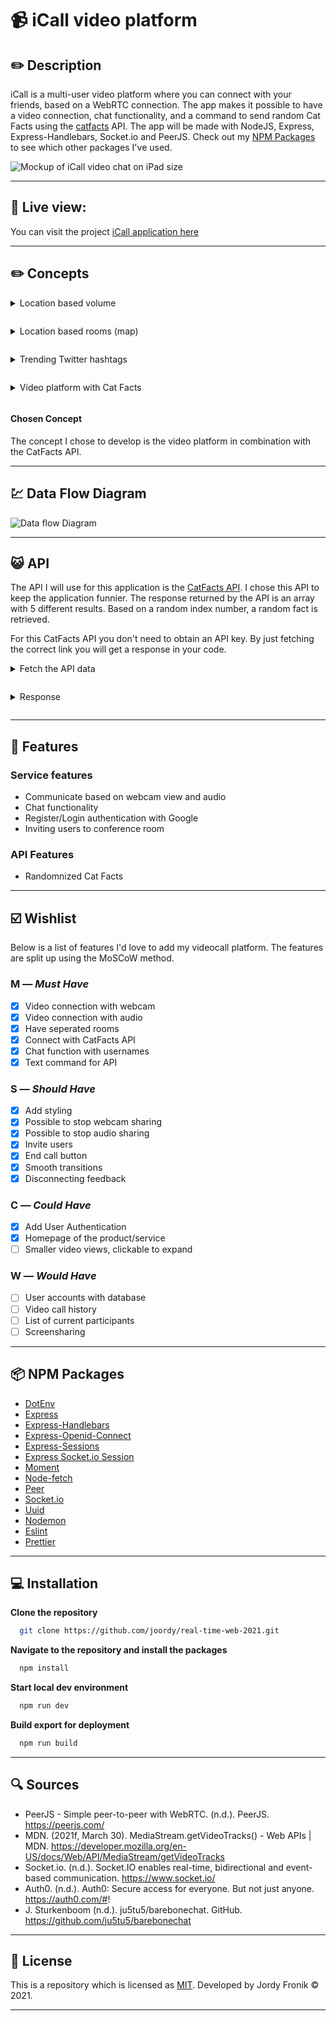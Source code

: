 # 📹 **iCall video platform**

## ✏️ **Description**

iCall is a multi-user video platform where you can connect with your friends, based on a WebRTC connection. The app makes it possible to have a video connection, chat functionality, and a command to send random Cat Facts using the [catfacts](#-api) API. The app will be made with NodeJS, Express, Express-Handlebars, Socket.io and PeerJS. Check out my [NPM Packages](#-npm-packages) to see which other packages I've used.


![Mockup of iCall video chat on iPad size](https://user-images.githubusercontent.com/48051912/116614928-dadc4c80-a93a-11eb-861f-86b883efb503.png)

---

## 🚀 **Live view:**

You can visit the project [iCall application here](https://i-call.herokuapp.com/)



---

## ✏️ **Concepts**

<details style="margin: 1em 0;">
  <summary style="margin: 1em 0;">Location based volume</summary>

![Location based volume](https://user-images.githubusercontent.com/48051912/115362287-a8f01b00-a1c1-11eb-971c-141666ecdeb7.png)

</details>

<details style="margin: 1em 0;">
  <summary style="margin: 1em 0;">Location based rooms (map)</summary>

![Location based rooms (map)](https://user-images.githubusercontent.com/48051912/115362289-a988b180-a1c1-11eb-8ee9-a4a0b61ce4bd.png)

</details>

<details style="margin: 1em 0;">
  <summary style="margin: 1em 0;">Trending Twitter hashtags</summary>

![Trending Twitter hashtags](https://user-images.githubusercontent.com/48051912/115362285-a8578480-a1c1-11eb-890b-1855fb7fdd0b.png)

</details>

<details style="margin: 1em 0;">
  <summary style="margin: 1em 0;">Video platform with Cat Facts</summary>

![Videochat with Cat Facts](https://user-images.githubusercontent.com/48051912/115362276-a68dc100-a1c1-11eb-9706-419eef2efd32.png)

</details>

#### **Chosen Concept**

The concept I chose to develop is the video platform in combination with the CatFacts API.

---

## 💹 **Data Flow Diagram**

![Data flow Diagram](https://user-images.githubusercontent.com/48051912/116613210-b1222600-a938-11eb-9be9-89abdec8e82d.jpg)

---

## 😺 **API**

The API I will use for this application is the [CatFacts API](https://github.com/alexwohlbruck/cat-facts). I chose this API to keep the application funnier. The response returned by the API is an array with 5 different results. Based on a random index number, a random fact is retrieved.

For this CatFacts API you don't need to obtain an API key. By just fetching the correct link you will get a response in your code.

<details style="margin: 1em 0;">
  <summary style="margin: 1em 0;">Fetch the API data</summary>

```js
// Utils/fetch.js
const fetcher = async (endpoint) => {
  const data = await fetch(endpoint)
  const response = await data.json()
  return response
}

// Utils/socket.js
async function getRandomCatFact() {
  const response = await fetcher('https://cat-fact.herokuapp.com/facts')
  const num = Math.floor(Math.random() * 5) + 1
  const catFact = {
    message: `${response[num].text}`,
    user: 'CatFacts',
  }
  return catFact
}
```

</details>

<details style="margin: 1em 0;">
  <summary style="margin: 1em 0;">Response</summary>

```js
  {
    status: { verified: true, sentCount: 1 },
    type: 'cat',
    deleted: false,
    _id: '58e007cc0aac31001185ecf5',
    user: '58e007480aac31001185ecef',
    text: 'Cats are the most popular pet in the United States: There are 88 million pet cats and 74 million dogs.',
    __v: 0,
    source: 'user',
    updatedAt: '2020-08-23T20:20:01.611Z',
    createdAt: '2018-03-01T21:20:02.713Z',
    used: false
  }
```

</details>

---

## 🚀 **Features**

### **Service features**
- Communicate based on webcam view and audio
- Chat functionality
- Register/Login authentication with Google
- Inviting users to conference room

### **API Features**
- Randomnized Cat Facts


---




## ☑️ **Wishlist**

Below is a list of features I'd love to add my videocall platform. The features are split up using the MoSCoW method.

### **M** — _Must Have_
- [x] Video connection with webcam
- [x] Video connection with audio
- [x] Have seperated rooms
- [x] Connect with CatFacts API
- [x] Chat function with usernames
- [x] Text command for API

### **S** — _Should Have_
- [x] Add styling
- [x] Possible to stop webcam sharing
- [x] Possible to stop audio sharing
- [x] Invite users 
- [X] End call button
- [x] Smooth transitions
- [X] Disconnecting feedback

### **C** — _Could Have_
- [x] Add User Authentication
- [x] Homepage of the product/service
- [ ] Smaller video views, clickable to expand

### **W** — _Would Have_
- [ ] User accounts with database
- [ ] Video call history
- [ ] List of current participants
- [ ] Screensharing

---

## 📦 **NPM Packages**

- [DotEnv](https://www.npmjs.com/package/dotenv)
- [Express](https://www.npmjs.com/package/express)
- [Express-Handlebars](https://www.npmjs.com/package/express-handlebars)
- [Express-Openid-Connect](https://www.npm.com/package/express-openid-connect)
- [Express-Sessions](https://www.npmjs.com/package/express-sessions)
- [Express Socket.io Session](https://www.npmjs.com/package/express-socket.io-session)
- [Moment](https://www.npmjs.com/package/moment)
- [Node-fetch](https://www.npmjs.com/package/node-fetch)
- [Peer](https://www.npmjs.com/package/peer)
- [Socket.io](https://www.npmjs.com/package/socket.io)
- [Uuid](https://www.npmjs.com/package/uuid)
- [Nodemon](https://www.npmjs.com/package/nodemon)
- [Eslint](https://www.npmjs.com/package/eslint)
- [Prettier](https://www.npmjs.com/package/prettier)

---

## 💻 **Installation**

**Clone the repository**
  ```bash
    git clone https://github.com/joordy/real-time-web-2021.git
  ```
**Navigate to the repository and install the packages**
  ```bash
    npm install
  ```
**Start local dev environment**

  ```bash
    npm run dev
  ```

**Build export for deployment**
  ```bash
    npm run build
  ```

---

## 🔍 **Sources**

- PeerJS - Simple peer-to-peer with WebRTC. (n.d.). PeerJS. https://peerjs.com/
- MDN. (2021f, March 30). MediaStream.getVideoTracks() - Web APIs | MDN. https://developer.mozilla.org/en-US/docs/Web/API/MediaStream/getVideoTracks
- Socket.io. (n.d.). Socket.IO enables real-time, bidirectional and event-based communication. https://www.socket.io/
- Auth0. (n.d.). Auth0: Secure access for everyone. But not just anyone. https://auth0.com/#!
- J. Sturkenboom (n.d.). ju5tu5/barebonechat. GitHub. https://github.com/ju5tu5/barebonechat

---

## 🔐 **License**

This is a repository which is licensed as [MIT](https://github.com/joordy/i-call/blob/master/LICENSE). Developed by Jordy Fronik ©️ 2021.

---

<!-- Here are some hints for your project! -->

<!-- Start out with a title and a description -->

<!-- Add a link to your live demo in Github Pages 🌐-->

<!-- ☝️ replace this description with a description of your own work -->

<!-- replace the code in the /docs folder with your own, so you can showcase your work with GitHub Pages 🌍 -->

<!-- Add a nice image here at the end of the week, showing off your shiny frontend 📸 -->

<!-- Maybe a table of contents here? 📚 -->

<!-- How about a section that describes how to install this project? 🤓 -->

<!-- ...but how does one use this project? What are its features 🤔 -->

<!-- What external data source is featured in your project and what are its properties 🌠 -->

<!-- This would be a good place for your data life cycle ♻️-->

<!-- Maybe a checklist of done stuff and stuff still on your wishlist? ✅ -->

<!-- How about a license here? 📜  -->

